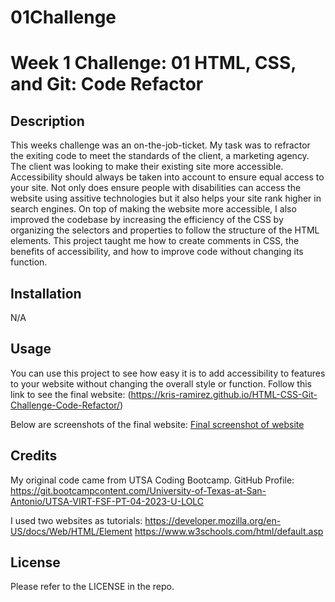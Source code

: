 # 01Challenge
# Week 1 Challenge: 01 HTML, CSS, and Git: Code Refactor

## Description

This weeks challenge was an on-the-job-ticket. My task was to refractor the exiting code to meet the standards of the client, a marketing agency. 
The client was looking to make their existing site more accessible. Accessibility should always be taken into account to ensure equal access to your site.
Not only does ensure people with disabilities can access the website using assitive technologies but it also helps your site rank higher in search engines. 
On top of making the website more accessible, I also improved the codebase by increasing the efficiency of the CSS by organizing the selectors and properties to follow the structure of the HTML elements. 
This project taught me how to create comments in CSS, the benefits of accessibility, and how to improve code without changing its function. 

## Installation

N/A

## Usage

You can use this project to see how easy it is to add accessibility to features to your website without changing the overall style or function. 
Follow this link to see the final website: (https://kris-ramirez.github.io/HTML-CSS-Git-Challenge-Code-Refactor/)

Below are screenshots of the final website:
[Final screenshot of website](assets/images/Final-screen-capture.png)
  
## Credits

My original code came from UTSA Coding Bootcamp. 
GitHub Profile: https://git.bootcampcontent.com/University-of-Texas-at-San-Antonio/UTSA-VIRT-FSF-PT-04-2023-U-LOLC

I used two websites as tutorials:
https://developer.mozilla.org/en-US/docs/Web/HTML/Element
https://www.w3schools.com/html/default.asp

## License

Please refer to the LICENSE in the repo.
